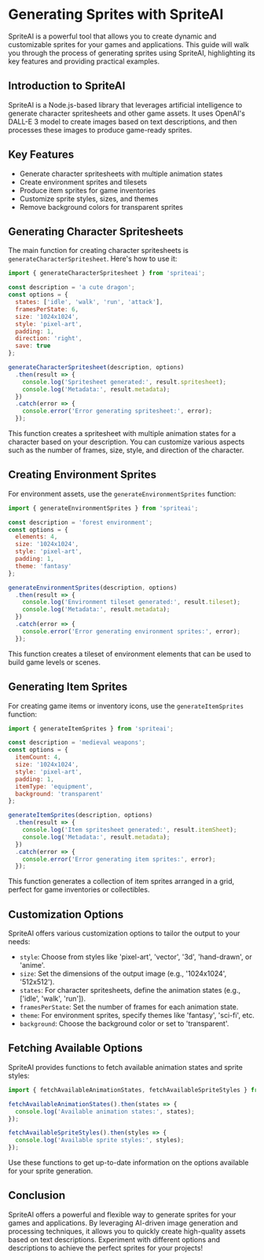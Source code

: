 # Generating Sprites with SpriteAI

SpriteAI is a powerful tool that allows you to create dynamic and customizable sprites for your games and applications. This guide will walk you through the process of generating sprites using SpriteAI, highlighting its key features and providing practical examples.

## Introduction to SpriteAI

SpriteAI is a Node.js-based library that leverages artificial intelligence to generate character spritesheets and other game assets. It uses OpenAI's DALL-E 3 model to create images based on text descriptions, and then processes these images to produce game-ready sprites.

## Key Features

- Generate character spritesheets with multiple animation states
- Create environment sprites and tilesets
- Produce item sprites for game inventories
- Customize sprite styles, sizes, and themes
- Remove background colors for transparent sprites

## Generating Character Spritesheets

The main function for creating character spritesheets is `generateCharacterSpritesheet`. Here's how to use it:

```javascript
import { generateCharacterSpritesheet } from 'spriteai';

const description = 'a cute dragon';
const options = {
  states: ['idle', 'walk', 'run', 'attack'],
  framesPerState: 6,
  size: '1024x1024',
  style: 'pixel-art',
  padding: 1,
  direction: 'right',
  save: true
};

generateCharacterSpritesheet(description, options)
  .then(result => {
    console.log('Spritesheet generated:', result.spritesheet);
    console.log('Metadata:', result.metadata);
  })
  .catch(error => {
    console.error('Error generating spritesheet:', error);
  });
```

This function creates a spritesheet with multiple animation states for a character based on your description. You can customize various aspects such as the number of frames, size, style, and direction of the character.

## Creating Environment Sprites

For environment assets, use the `generateEnvironmentSprites` function:

```javascript
import { generateEnvironmentSprites } from 'spriteai';

const description = 'forest environment';
const options = {
  elements: 4,
  size: '1024x1024',
  style: 'pixel-art',
  padding: 1,
  theme: 'fantasy'
};

generateEnvironmentSprites(description, options)
  .then(result => {
    console.log('Environment tileset generated:', result.tileset);
    console.log('Metadata:', result.metadata);
  })
  .catch(error => {
    console.error('Error generating environment sprites:', error);
  });
```

This function creates a tileset of environment elements that can be used to build game levels or scenes.

## Generating Item Sprites

For creating game items or inventory icons, use the `generateItemSprites` function:

```javascript
import { generateItemSprites } from 'spriteai';

const description = 'medieval weapons';
const options = {
  itemCount: 4,
  size: '1024x1024',
  style: 'pixel-art',
  padding: 1,
  itemType: 'equipment',
  background: 'transparent'
};

generateItemSprites(description, options)
  .then(result => {
    console.log('Item spritesheet generated:', result.itemSheet);
    console.log('Metadata:', result.metadata);
  })
  .catch(error => {
    console.error('Error generating item sprites:', error);
  });
```

This function generates a collection of item sprites arranged in a grid, perfect for game inventories or collectibles.

## Customization Options

SpriteAI offers various customization options to tailor the output to your needs:

- `style`: Choose from styles like 'pixel-art', 'vector', '3d', 'hand-drawn', or 'anime'.
- `size`: Set the dimensions of the output image (e.g., '1024x1024', '512x512').
- `states`: For character spritesheets, define the animation states (e.g., ['idle', 'walk', 'run']).
- `framesPerState`: Set the number of frames for each animation state.
- `theme`: For environment sprites, specify themes like 'fantasy', 'sci-fi', etc.
- `background`: Choose the background color or set to 'transparent'.

## Fetching Available Options

SpriteAI provides functions to fetch available animation states and sprite styles:

```javascript
import { fetchAvailableAnimationStates, fetchAvailableSpriteStyles } from 'spriteai';

fetchAvailableAnimationStates().then(states => {
  console.log('Available animation states:', states);
});

fetchAvailableSpriteStyles().then(styles => {
  console.log('Available sprite styles:', styles);
});
```

Use these functions to get up-to-date information on the options available for your sprite generation.

## Conclusion

SpriteAI offers a powerful and flexible way to generate sprites for your games and applications. By leveraging AI-driven image generation and processing techniques, it allows you to quickly create high-quality assets based on text descriptions. Experiment with different options and descriptions to achieve the perfect sprites for your projects!